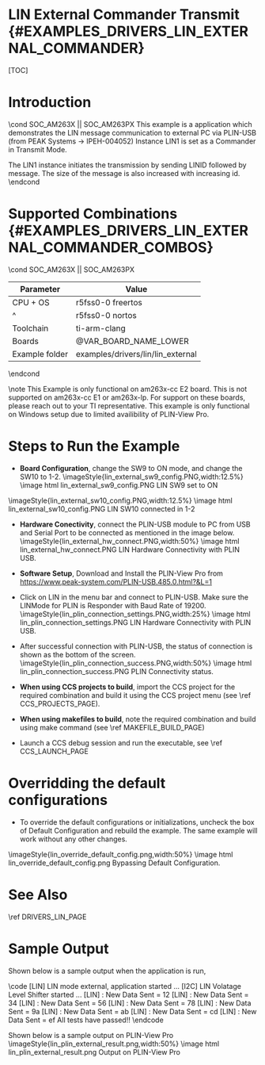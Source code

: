 # LIN External Commander Transmit {#EXAMPLES_DRIVERS_LIN_EXTERNAL_COMMANDER}

[TOC]

# Introduction

\cond SOC_AM263X || SOC_AM263PX
This example is a application which demonstrates the LIN message
communication to external PC via PLIN-USB (from PEAK Systems -> IPEH-004052)
Instance LIN1 is set as a Commander in Transmit Mode.

The LIN1 instance initiates the transmission by sending LINID followed by message.
The size of the message is also increased with increasing id.
\endcond

# Supported Combinations {#EXAMPLES_DRIVERS_LIN_EXTERNAL_COMMANDER_COMBOS}

\cond SOC_AM263X || SOC_AM263PX

 Parameter      | Value
 ---------------|-----------
 CPU + OS       | r5fss0-0 freertos
 ^              | r5fss0-0 nortos
 Toolchain      | ti-arm-clang
 Boards         | @VAR_BOARD_NAME_LOWER
 Example folder | examples/drivers/lin/lin_external

\endcond

\note This Example is only functional on am263x-cc E2 board. This is not supported on am263x-cc E1 or am263x-lp. For support on these boards, please reach out to your TI representative. This example is only functional on Windows setup due to limited availibility of PLIN-View Pro.

# Steps to Run the Example

- **Board Configuration**, change the SW9 to ON mode, and change the SW10 to 1-2.
\imageStyle{lin_external_sw9_config.PNG,width:12.5%}
\image html lin_external_sw9_config.PNG LIN SW9 set to ON

\imageStyle{lin_external_sw10_config.PNG,width:12.5%}
\image html lin_external_sw10_config.PNG LIN SW10 connected in 1-2

- **Hardware Conectivity**, connect the PLIN-USB module to PC from USB and Serial Port to be connected as mentioned in the image below.
\imageStyle{lin_external_hw_connect.PNG,width:50%}
\image html lin_external_hw_connect.PNG LIN Hardware Connectivity with PLIN USB.

- **Software Setup**, Download and Install the PLIN-View Pro from https://www.peak-system.com/PLIN-USB.485.0.html?&L=1
- Click on LIN in the menu bar and connect to PLIN-USB. Make sure the LINMode for PLIN is Responder with Baud Rate of 19200.
\imageStyle{lin_plin_connection_settings.PNG,width:25%}
\image html lin_plin_connection_settings.PNG LIN Hardware Connectivity with PLIN USB.

- After successful connection with PLIN-USB, the status of connection is shown as the bottom of the screen.
\imageStyle{lin_plin_connection_success.PNG,width:50%}
\image html lin_plin_connection_success.PNG PLIN Connectivity status.

- **When using CCS projects to build**, import the CCS project for the required combination
  and build it using the CCS project menu (see \ref CCS_PROJECTS_PAGE).
- **When using makefiles to build**, note the required combination and build using
  make command (see \ref MAKEFILE_BUILD_PAGE)
- Launch a CCS debug session and run the executable, see \ref CCS_LAUNCH_PAGE

# Overridding the default configurations

- To override the default configurations or initializations, uncheck the box of Default Configuration and rebuild the example. The same example will work without any other changes.

\imageStyle{lin_override_default_config.png,width:50%}
\image html lin_override_default_config.png Bypassing Default Configuration.

# See Also

\ref DRIVERS_LIN_PAGE

# Sample Output

Shown below is a sample output when the application is run,

\code
[LIN] LIN mode external, application started ...
[I2C] LIN Volatage Level Shifter started ...
[LIN] : New Data Sent = 12
[LIN] : New Data Sent = 34
[LIN] : New Data Sent = 56
[LIN] : New Data Sent = 78
[LIN] : New Data Sent = 9a
[LIN] : New Data Sent = ab
[LIN] : New Data Sent = cd
[LIN] : New Data Sent = ef
All tests have passed!!
\endcode

Shown below is a sample output on PLIN-View Pro
\imageStyle{lin_plin_external_result.png,width:50%}
\image html lin_plin_external_result.png Output on PLIN-View Pro